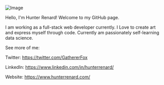 ![Image](https://res.cloudinary.com/dgh7x2bgq/image/upload/v1594750786/0_aaxgdm.jpg)

Hello, I'm Hunter Renard! Welcome to my GitHub page.

I am working as a full-stack web developer currently. I Love to create art and express myself through code. Currently am passionately self-learning data science.

See more of me:

Twitter: https://twitter.com/GathererFox

LinkedIn: https://www.linkedin.com/in/hunterrenard/

Website: https://www.hunterrenard.com/
